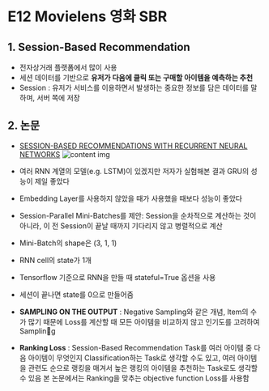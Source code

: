 # E12 Movielens 영화 SBR

##  1. Session-Based Recommendation
- 전자상거래 플랫폼에서 많이 사용
- 세션 데이터를 기반으로  **유저가 다음에 클릭 또는 구매할 아이템을 예측하는 추천**
- Session : 유저가 서비스를 이용하면서 발생하는 중요한 정보를 담은 데이터를 말하며, 서버 쪽에 저장


## 2. 논문
- [SESSION-BASED RECOMMENDATIONS WITH RECURRENT NEURAL NETWORKS](https://arxiv.org/pdf/1511.06939v4.pdf)
![content img](https://d3s0tskafalll9.cloudfront.net/media/images/model.max-800x600.png)
- 여러 RNN 계열의 모델(e.g. LSTM)이 있겠지만 저자가 실험해본 결과 GRU의 성능이 제일 좋았다
- Embedding Layer를 사용하지 않았을 때가 사용했을 때보다 성능이 좋았다
- Session-Parallel Mini-Batches를 제안:  Session을 순차적으로 계산하는 것이 아니라, 이 전 Session이 끝날 때까지 기다리지 않고 병렬적으로 계산
- Mini-Batch의 shape은 (3, 1, 1)
- RNN cell의 state가 1개
- Tensorflow 기준으로 RNN을 만들 때 stateful=True 옵션을 사용
- 세션이 끝나면 state를 0으로 만들어줌
- **SAMPLING ON THE OUTPUT**  : Negative Sampling와 같은 개념, Item의 수가 많기 때문에 Loss를 계산할 때 모든 아이템을 비교하지 않고 인기도를 고려하여 Sampling

- **Ranking Loss**  : Session-Based Recommendation Task를 여러 아이템 중 다음 아이템이 무엇인지 Classification하는 Task로 생각할 수도  있고, 여러 아이템을 관련도 순으로 랭킹을 매겨서 높은 랭킹의 아이템을 추천하는 Task로도 생각할 수 있음
본 논문에서는 Ranking을 맞추는 objective function Loss를 사용함

<!--stackedit_data:
eyJoaXN0b3J5IjpbLTI3ODAwOTI1MiwtODM2OTc0NDczLC03Mj
QyNDk5NTQsMTExNTcxMTk5OCw3MzA5OTgxMTZdfQ==
-->